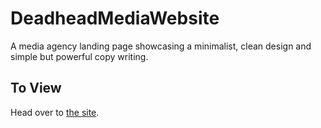 # DeadheadMediaWebsite
A media agency landing page showcasing a minimalist, clean design and simple but powerful copy writing.
## To View
Head over to [the site](http://www.deadhead.media).
